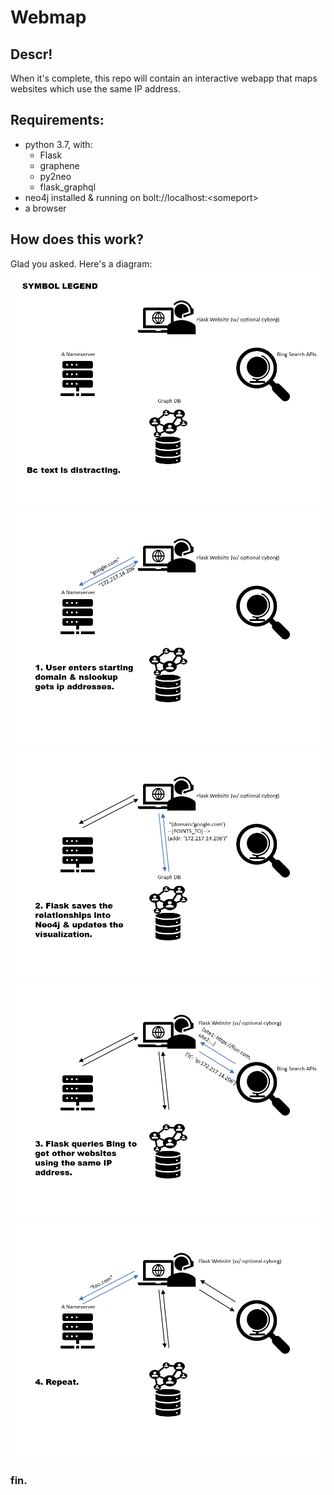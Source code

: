 Webmap
======

## Descr!

When it's complete, this repo will contain an interactive webapp that maps websites which use the same IP address.  



## Requirements:
 - python 3.7, with:
   - Flask
   - graphene
   - py2neo
   - flask_graphql
 - neo4j installed & running on bolt://localhost:\<someport>
 - a browser  


## How does this work?

Glad you asked. Here's a diagram:  
<kbd>
![Slide1](https://github.com/rtruxal/github-pics/raw/master/webmap%20slides/Slide1.PNG)
</kbd>
<kbd>
![Slide2](https://github.com/rtruxal/github-pics/raw/master/webmap%20slides/Slide2.PNG)  
</kbd>
<kbd>
![Slide3](https://github.com/rtruxal/github-pics/raw/master/webmap%20slides/Slide3.PNG)  
</kbd>
<kbd>
![Slide4](https://github.com/rtruxal/github-pics/raw/master/webmap%20slides/Slide4.PNG)  
</kbd>
<kbd>
![Slide5](https://github.com/rtruxal/github-pics/raw/master/webmap%20slides/Slide5.PNG)  
</kbd>  


### fin.
